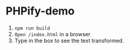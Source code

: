 PHPify-demo
===========

1. `npm run build`
2. `Open /index.html` in a browser
3. Type in the box to see the text transformed.

